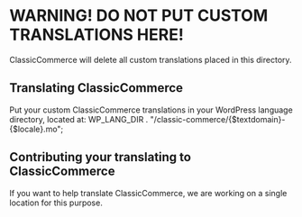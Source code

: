 # WARNING! DO NOT PUT CUSTOM TRANSLATIONS HERE!

ClassicCommerce will delete all custom translations placed in this directory.

## Translating ClassicCommerce
Put your custom ClassicCommerce translations in your WordPress language directory, located at: WP_LANG_DIR . "/classic-commerce/{$textdomain}-{$locale}.mo";

## Contributing your translating to ClassicCommerce
If you want to help translate ClassicCommerce, we are working on a single location for this purpose.
